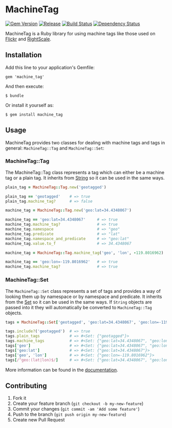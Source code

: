 # MachineTag

[![Gem Version](https://img.shields.io/gem/v/machine_tag.svg?style=flat-square)][gem]
[![Release](https://img.shields.io/github/release/douglaswth/machine_tag.svg?style=flat-square)][release]
[![Build Status](https://img.shields.io/travis/douglaswth/machine_tag.svg?style=flat-square)][travis]
[![Dependency Status](https://img.shields.io/gemnasium/douglaswth/machine_tag.svg?style=flat-square)][gemnasium]

[gem]: https://rubygems.org/gems/machine_tag
[release]: https://github.com/douglaswth/machine_tag/releases/latest
[travis]: http://travis-ci.org/douglaswth/machine_tag
[gemnasium]: https://gemnasium.com/douglaswth/machine_tag

MachineTag is a Ruby library for using machine tags like those used on [Flickr] and [RightScale].

[Flickr]: http://www.flickr.com/help/tags/#613430
[RightScale]: http://support.rightscale.com/12-Guides/RightScale_101/06-Advanced_Concepts/Tagging

## Installation

Add this line to your application's Gemfile:

    gem 'machine_tag'

And then execute:

    $ bundle

Or install it yourself as:

    $ gem install machine_tag

## Usage

MachineTag provides two classes for dealing with machine tags and tags in general: `MachineTag::Tag`
and `MachineTag::Set`:

### MachineTag::Tag

The MachineTag::Tag class represents a tag which can either be a machine tag or a plain tag. It 
inherits from [String] so it can be used in the same ways.

[String]: http://ruby-doc.org/core-1.9.3/String.html

```ruby
plain_tag = MachineTag::Tag.new('geotagged')

plain_tag == 'geotagged'    # => true
plain_tag.machine_tag?      # => false

machine_tag = MachineTag::Tag.new('geo:lat=34.4348067')

machine_tag == 'geo:lat=34.4348067'     # => true
machine_tag.machine_tag?                # => true
machine_tag.namespace                   # => "geo"
machine_tag.predicate                   # => "lat"
machine_tag.namespace_and_predicate     # => "geo:lat"
machine_tag.value.to_f                  # => 34.4348067

machine_tag = MachineTag::Tag.machine_tag('geo', 'lon', -119.8016962)

machine_tag == 'geo:lon=-119.8016962'   # => true
machine_tag.machine_tag?                # => true
```

### MachineTag::Set

The `MachineTag::Set` class represents a set of tags and provides a way of looking them up by
namespace or by namespace and predicate. It inherits from the [Set] so it can be used in the same
ways. If `String` objects are passed into it they will automatically be converted to
`MachineTag::Tag` objects.

[Set]: http://ruby-doc.org/stdlib-1.9.3/libdoc/set/rdoc/Set.html

```ruby
tags = MachineTag::Set['geotagged', 'geo:lat=34.4348067', 'geo:lon=-119.8016962']

tags.include?('geotagged')  # => true
tags.plain_tags             # => #<Set: {"geotagged"}>
tags.machine_tags           # => #<Set: {"geo:lat=34.4348067", "geo:lon=-119.8016962"}>
tags['geo']                 # => #<Set: {"geo:lat=34.4348067", "geo:lon=-119.8016962"}>
tags['geo:lat']             # => #<Set: {"geo:lat=34.4348067"}>
tags['geo', 'lon']          # => #<Set: {"geo:lon=-119.8016962"}>
tags[/^geo:(lat|lon)$/]     # => #<Set: {"geo:lat=34.4348067", "geo:lon=-119.8016962"}>
```

More information can be found in the [documentation].

[documentation]: http://rubydoc.info/gems/machine_tag/frame

## Contributing

1. Fork it
2. Create your feature branch (`git checkout -b my-new-feature`)
3. Commit your changes (`git commit -am 'Add some feature'`)
4. Push to the branch (`git push origin my-new-feature`)
5. Create new Pull Request
